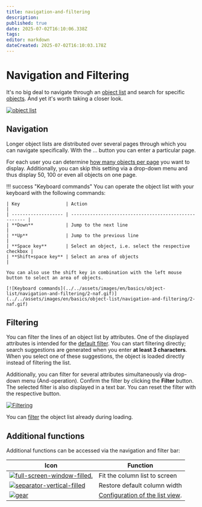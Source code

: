 ```yaml
---
title: navigation-and-filtering
description: 
published: true
date: 2025-07-02T16:10:06.338Z
tags: 
editor: markdown
dateCreated: 2025-07-02T16:10:03.178Z
---
```


# Navigation and Filtering

It's no big deal to navigate through an [object list](./index.md) and search for specific [objects](../structure-of-the-it-documentation.md). And yet it's worth taking a closer look.

[![object list](../../assets/images/en/basics/object-list/navigation-and-filtering/1-naf.png)](../../assets/images/en/basics/object-list/navigation-and-filtering/1-naf.png)

## Navigation

Longer object lists are distributed over several pages through which you can navigate specifically. With the ... button you can enter a particular page.

For each user you can determine [how many objects per page](./advanced-settings.md) you want to display. Additionally, you can skip this setting via a drop-down menu and thus display 50, 100 or even all objects on one page.

!!! success "Keyboard commands"
    You can operate the object list with your keyboard with the following commands:

    | Key                 | Action                                                |
    | ------------------- | ----------------------------------------------------- |
    | **Down**            | Jump to the next line                                 |
    | **Up**              | Jump to the previous line                             |
    | **Space key**       | Select an object, i.e. select the respective checkbox |
    | **Shift+space key** | Select an area of objects                             |

    You can also use the shift key in combination with the left mouse button to select an area of objects.

    [![Keyboard commands](../../assets/images/en/basics/object-list/navigation-and-filtering/2-naf.gif)](../../assets/images/en/basics/object-list/navigation-and-filtering/2-naf.gif)

## Filtering

You can filter the lines of an object list by attributes. One of the displayed attributes is intended for the [default filter](./configuration-of-the-list-view.md). You can start filtering directly; search suggestions are generated when you enter **at least 3 characters**. When you select one of these suggestions, the object is loaded directly instead of filtering the list.

Additionally, you can filter for several attributes simultaneously via drop-down menu (And-operation). Confirm the filter by clicking the **Filter** button. The selected filter is also displayed in a text bar. You can reset the filter with the respective button.

[![Filtering](../../assets/images/en/basics/object-list/navigation-and-filtering/3-naf.png)](../../assets/images/en/basics/object-list/navigation-and-filtering/3-naf.png)

You can [filter](./configuration-of-the-list-view.md) the object list already during loading.

## Additional functions

Additional functions can be accessed via the navigation and filter bar:

| Icon                                                                                                                                                                                                                               | Function                                                               |
| ---------------------------------------------------------------------------------------------------------------------------------------------------------------------------------------------------------------------------------- | ---------------------------------------------------------------------- |
| [![full-screen-window-filled.](../../assets/images/en/basics/object-list/navigation-and-filtering/fullscreen-window-filled.svg)](../../assets/images/en/basics/object-list/navigation-and-filtering/fullscreen-window-filled.svg)  | Fit the column list to screen                                          |
| [![separator-vertical-filled](../../assets/images/en/basics/object-list/navigation-and-filtering/separator-vertical-filled.svg)](../../assets/images/en/basics/object-list/navigation-and-filtering/separator-vertical-filled.svg) | Restore default column width                                           |
| [![gear](../../assets/images/en/basics/object-list/navigation-and-filtering/gear.svg)](../../assets/images/en/basics/object-list/navigation-and-filtering/gear.svg)                                                                | [Configuration of the list view](./configuration-of-the-list-view.md). |
